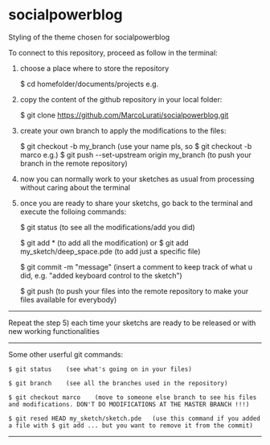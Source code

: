 # socialpowerblog
Styling of the theme chosen for socialpowerblog

To connect to this repository, proceed as follow in the terminal:

1) choose a place where to store the repository

    $ cd homefolder/documents/projects    e.g.
    
2) copy the content of the github repository in your local folder:

    $ git clone https://github.com/MarcoLurati/socialpowerblog.git
    
3) create your own branch to apply the modifications to the files:

    $ git checkout -b my_branch   (use your name pls, so $ git checkout -b marco e.g.)
    $ git push --set-upstream origin my_branch	(to push your branch in the remote repository)
    
4) now you can normally work to your sketches as usual from processing without caring about the terminal

5) once you are ready to share your sketchs, go back to the terminal and execute the folloing commands:

  	$ git status   (to see all the modifications/add you did)
  
  	$ git add *    (to add all the modification) or  $ git add my_sketch/deep_space.pde   (to add just a specific file)
  
  	$ git commit -m "message"  (insert a comment to keep track of what u did, e.g. "added keyboard control to the sketch")
  
	$ git push   (to push your files into the remote repository to make your files available for everybody)
  

---

Repeat the step 5) each time your sketchs are ready to be released or with new working functionalities

---

Some other userful git commands:

	$ git status    (see what's going on in your files)

	$ git branch    (see all the branches used in the repository)

	$ git checkout marco    (move to someone else branch to see his files and modifications. DON'T DO MODIFICATIONS AT THE MASTER BRANCH !!!)

	$ git resed HEAD my_sketch/sketch.pde   (use this command if you added a file with $ git add ... but you want to remove it from the commit)

---
